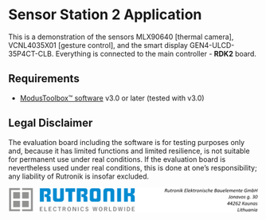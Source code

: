 # Sensor Station 2 Application

This is a demonstration of the sensors MLX90640 [thermal camera], VCNL4035X01 [gesture control], and the smart display GEN4-ULCD-35P4CT-CLB. Everything is connected to the main controller - **RDK2** board.

## Requirements

- [ModusToolbox&trade; software](https://www.infineon.com/modustoolbox) v3.0 or later (tested with v3.0)

   

## Legal Disclaimer

The evaluation board including the software is for testing purposes only and, because it has limited functions and limited resilience, is not suitable for permanent use under real conditions. If the evaluation board is nevertheless used under real conditions, this is done at one’s responsibility; any liability of Rutronik is insofar excluded. 

<img src="images/rutronik_origin_kaunas.png" style="zoom:50%;" />